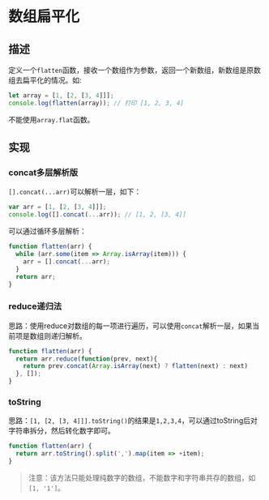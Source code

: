 # 数组扁平化 #

## 描述 ##

定义一个`flatten`函数，接收一个数组作为参数，返回一个新数组，新数组是原数组去扁平化的情况。如:

```JavaScript
let array = [1, [2, [3, 4]]];
console.log(flatten(array)); // 打印 [1, 2, 3, 4]
```

不能使用`array.flat`函数。

## 实现 ##

### concat多层解析版 ###

`[].concat(...arr)`可以解析一层，如下：

```JavaScript
var arr = [1, [2, [3, 4]]];
console.log([].concat(...arr)); // [1, 2, [3, 4]]
```

可以通过循环多层解析：

```JavaScript
function flatten(arr) {
  while (arr.some(item => Array.isArray(item))) {
    arr = [].concat(...arr);
  }
  return arr;
}
```

### reduce递归法 ###

思路：使用reduce对数组的每一项进行遍历，可以使用`concat`解析一层，如果当前项是数组则递归解析。

```JavaScript
function flatten(arr) {
  return arr.reduce(function(prev, next){
    return prev.concat(Array.isArray(next) ? flatten(next) : next)
  }, []);
}
```

### toString ###

思路：`[1, [2, [3, 4]]].toString()`的结果是`1,2,3,4`，可以通过toString后对字符串拆分，然后转化数字即可。

```JavaScript
function flatten(arr) {
  return arr.toString().split(',').map(item => +item);
}
```

> 注意：该方法只能处理纯数字的数组，不能数字和字符串共存的数组，如`[1, '1']`。
